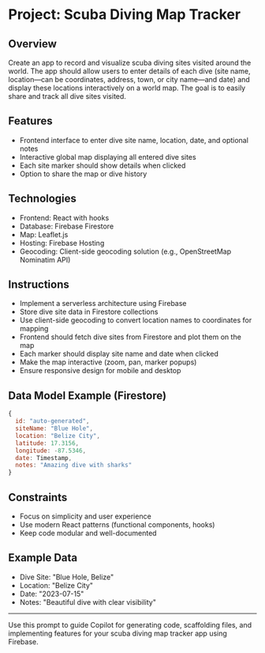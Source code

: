 # Project: Scuba Diving Map Tracker

## Overview

Create an app to record and visualize scuba diving sites visited around the world. The app should allow users to enter details of each dive (site name, location—can be coordinates, address, town, or city name—and date) and display these locations interactively on a world map. The goal is to easily share and track all dive sites visited.

## Features

- Frontend interface to enter dive site name, location, date, and optional notes
- Interactive global map displaying all entered dive sites
- Each site marker should show details when clicked
- Option to share the map or dive history

## Technologies

- Frontend: React with hooks
- Database: Firebase Firestore
- Map: Leaflet.js
- Hosting: Firebase Hosting
- Geocoding: Client-side geocoding solution (e.g., OpenStreetMap Nominatim API)

## Instructions

- Implement a serverless architecture using Firebase
- Store dive site data in Firestore collections
- Use client-side geocoding to convert location names to coordinates for mapping
- Frontend should fetch dive sites from Firestore and plot them on the map
- Each marker should display site name and date when clicked
- Make the map interactive (zoom, pan, marker popups)
- Ensure responsive design for mobile and desktop

## Data Model Example (Firestore)

```js
{
  id: "auto-generated",
  siteName: "Blue Hole",
  location: "Belize City",
  latitude: 17.3156,
  longitude: -87.5346,
  date: Timestamp,
  notes: "Amazing dive with sharks"
}
```

## Constraints

- Focus on simplicity and user experience
- Use modern React patterns (functional components, hooks)
- Keep code modular and well-documented

## Example Data

- Dive Site: "Blue Hole, Belize"
- Location: "Belize City"
- Date: "2023-07-15"
- Notes: "Beautiful dive with clear visibility"

---

Use this prompt to guide Copilot for generating code, scaffolding files, and implementing features for your scuba diving map tracker app using Firebase.
